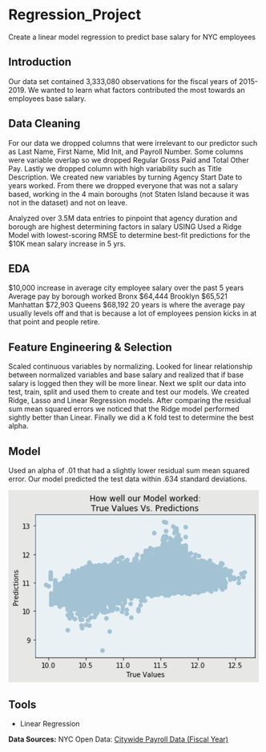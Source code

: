 # Regression_Project
Create a linear model regression to predict base salary for NYC employees

## Introduction
Our data set contained 3,333,080 observations for the fiscal years of 2015-2019. We wanted to learn what factors contributed the most towards an employees base salary.

## Data Cleaning
For our data we dropped columns that were irrelevant to our predictor such as Last Name, First Name, Mid Init, and Payroll Number. Some columns were variable overlap so we dropped Regular Gross Paid and Total Other Pay. Lastly we dropped column with high variability such as Title Description. We created new variables by turning Agency Start Date to years worked. From there we dropped everyone that was not a salary based, working in the 4 main boroughs (not Staten Island because it was not in the dataset) and not on leave.

Analyzed over 3.5M data entries to pinpoint that agency duration and borough are highest determining factors in salary USING
Used a Ridge Model with lowest-scoring RMSE to determine best-fit predictions for the $10K mean salary increase in 5 yrs.

## EDA
$10,000 increase in average city employee salary over the past 5 years Average pay by borough worked Bronx $64,444 Brooklyn $65,521 Manhattan $72,903 Queens $68,192 20 years is where the average pay usually levels off and that is because a lot of employees pension kicks in at that point and people retire.

## Feature Engineering & Selection
Scaled continuous variables by normalizing. Looked for linear relationship between normalized variables and base salary and realized that if base salary is logged then they will be more linear. Next we split our data into test, train, split and used them to create and test our models. We created Ridge, Lasso and Linear Regression models. After comparing the residual sum mean squared errors we noticed that the Ridge model performed sightly better than Linear. Finally we did a K fold test to determine the best alpha.

## Model
Used an alpha of .01 that had a slightly lower residual sum mean squared error. Our model predicted the test data within .634 standard deviations.

<img src="_Images/Ridge_Model.png" width ="500">

## Tools<br/>
- Linear Regression

**Data Sources:**
NYC Open Data: [Citywide Payroll Data (Fiscal Year)](https://data.cityofnewyork.us/City-Government/Citywide-Payroll-Data-Fiscal-Year-/k397-673e)
